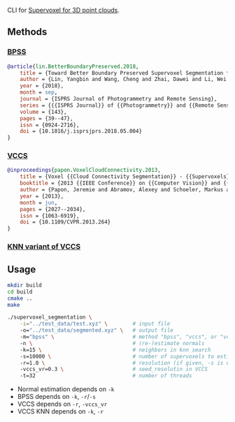 CLI for [Supervoxel for 3D point clouds](https://github.com/yblin/Supervoxel-for-3D-point-clouds).

## Methods

### [BPSS](https://github.com/yblin/Supervoxel-for-3D-point-clouds)
```bibtex
@article{lin.BetterBoundaryPreserved.2018,
	title = {Toward Better Boundary Preserved Supervoxel Segmentation for {{3D}} Point Clouds},
	author = {Lin, Yangbin and Wang, Cheng and Zhai, Dawei and Li, Wei and Li, Jonathan},
	year = {2018},
	month = sep,
	journal = {ISPRS Journal of Photogrammetry and Remote Sensing},
	series = {{{ISPRS Journal}} of {{Photogrammetry}} and {{Remote Sensing Theme Issue}} ``{{Point Cloud Processing}}''},
	volume = {143},
	pages = {39--47},
	issn = {0924-2716},
	doi = {10.1016/j.isprsjprs.2018.05.004}
}

```
### [VCCS](https://github.com/yblin/Supervoxel-for-3D-point-clouds/blob/master/vccs_supervoxel.h)
```bibtex
@inproceedings{papon.VoxelCloudConnectivity.2013,
	title = {Voxel {{Cloud Connectivity Segmentation}} - {{Supervoxels}} for {{Point Clouds}}},
	booktitle = {2013 {{IEEE Conference}} on {{Computer Vision}} and {{Pattern Recognition}}},
	author = {Papon, Jeremie and Abramov, Alexey and Schoeler, Markus and W{\"o}rg{\"o}tter, Florentin},
	year = {2013},
	month = jun,
	pages = {2027--2034},
	issn = {1063-6919},
	doi = {10.1109/CVPR.2013.264}
}
```
### [KNN variant of VCCS](https://github.com/yblin/Supervoxel-for-3D-point-clouds/blob/master/vccs_knn_supervoxel.h)

## Usage
```bash
mkdir build
cd build
cmake ..
make
```

```bash
./supervoxel_segmentation \
	-i="../test_data/test.xyz" \		# input file
	-o="../test_data/segmented.xyz" \	# output file
	-m="bpss" \							# method "bpss", "vccs", or "vccs_knn"
	-n \ 								# (re-)estimate normals
	-k=15 \ 							# neighbors in knn search
	-s=10000 \							# number of supervoxels to estimate
	-r=1.0 \							# resolution (if given, -s is omitted)
	-vccs_vr=0.3 \						# seed_resolutin in VCCS
	-t=32								# number of threads
```
- Normal estimation depends on `-k`
- BPSS depends on `-k`, `-r`/`-s`
- VCCS depends on `-r`, `-vccs_vr`
- VCCS KNN depends on `-k`, `-r`